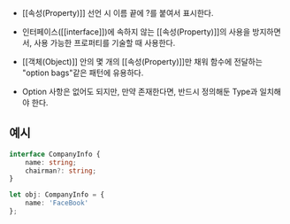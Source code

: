 - [[속성(Property)]] 선언 시 이름 끝에 ?를 붙여서 표시한다.
- 인터페이스([[interface]])에 속하지 않는 [[속성(Property)]]의 사용을 방지하면서, 사용 가능한 프로퍼티를 기술할 때 사용한다.

- [[객체(Object)]] 안의 몇 개의 [[속성(Property)]]만 채워 함수에 전달하는 "option bags"같은 패턴에 유용하다.
- Option 사항은 없어도 되지만, 만약 존재한다면, 반드시 정의해둔 Type과 일치해야 한다.


## 예시

```ts
interface CompanyInfo {
	name: string;
	chairman?: string;
}

let obj: CompanyInfo = {
	name: 'FaceBook'
};
```